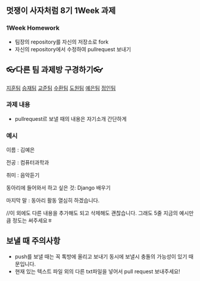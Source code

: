 ## 멋쟁이 사자처럼 8기 1Week 과제
### 1Week Homework
- 팀장의 repository를 자신의 저장소로 fork
- 자신의 repository에서 수정하여 pullrequest 보내기

👓다른 팀 과제방 구경하기👓  
----------
[지훈팀](https://github.com/kkangjee/likelion8_github_assignment)
[승재팀](https://github.com/msj0319/likelion8_github_assignment)
[교준팀](https://github.com/jkjan/Quentin)
[수환팀](https://github.com/ys012313/likelion8_github_assignment)
[도원팀](https://github.com/devdw98/likelion8th_assignment)
[예은팀](https://github.com/KimYeeun99/Likelion_hw)
[정인팀](https://github.com/jeongiin/LikelionAssignment)

### 과제 내용
- pullrequest르 보낼 때의 내용은 자기소개 간단하게

### 예시
 이름 : 김예은
 
 전공 : 컴퓨터과학과
 
 취미 : 음악듣기
 
 동아리에 들어와서 하고 싶은 것: Django 배우기
 
 마지막 말 : 동아리 활동 열심히 하겠습니다.
 
 //이 외에도 다른 내용을 추가해도 되고 삭제해도 괜찮습니다. 그래도 5줄 지금의 예시만큼 정도는 써주세요ㅎ

## 보낼 때 주의사항
- push를 보낼 때는 꼭 톡방에 올리고 보내기 동시에 보낼시 충돌의 가능성이 있기 때문입니다.
- 현재 있는 텍스트 파일 외의 다른 txt파일을 넣어서 pull request 보내주세요!
